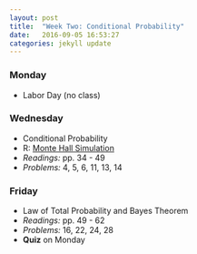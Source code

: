 ```yaml
---
layout: post
title:  "Week Two: Conditional Probability"
date:   2016-09-05 16:53:27
categories: jekyll update
---
```


### Monday  
- Labor Day (no class)

### Wednesday  
- Conditional Probability
- R: <a href = "{{ site.baseurl }}/assets/week-02/B-monty-hall.html" target = "_blank">Monte Hall Simulation</a>
- *Readings:* pp. 34 - 49
- *Problems:* 4, 5, 6, 11, 13, 14

### Friday  
- Law of Total Probability and Bayes Theorem
- *Readings:* pp. 49 - 62
- *Problems:* 16, 22, 24, 28
- **Quiz** on Monday
